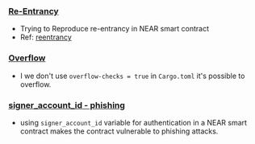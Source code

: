 ### [Re-Entrancy](https://github.com/hashcloak/NEAR-Vulnerabilities/tree/main/reentrancy)
- Trying to Reproduce re-entrancy in NEAR smart contract
- Ref: [reentrancy](https://docs.near.org/develop/contracts/security/callbacks)

### [Overflow](https://github.com/hashcloak/NEAR-Vulnerabilities/tree/main/overflow)
- I we don't use `overflow-checks = true` in `Cargo.toml` it's possible to overflow.

### [signer_account_id - phishing](https://github.com/hashcloak/NEAR-Vulnerabilities/tree/main/phishing)
- using `signer_account_id` variable for authentication in a NEAR smart contract makes the contract vulnerable to phishing attacks.

